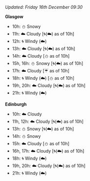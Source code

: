 *Updated: Friday 16th December 09:30*

**Glasgow**

* 10h: :snowman: Snowy
* 11h: :cloud: Cloudy [:cyclone:(:cloud:) as of 10h]
* 12h: :cyclone: Windy (:cloud:)
* 13h: :cloud: Cloudy [:cyclone:(:cloud:) as of 10h]
* 14h: :cloud: Cloudy [:snowman: as of 10h]
* 15h, 16h: :snowman: Snowy [:cyclone:(:cloud:) as of 10h]
* 17h: :cloud: Cloudy [:umbrella: as of 10h]
* 18h: :cyclone: Windy (:cloud:) [:snowman: as of 10h]
* 19h, 20h: :cloud: Cloudy [:cyclone:(:cloud:) as of 10h]
* 21h: :cyclone: Windy (:cloud:)

**Edinburgh**

* 10h: :cloud: Cloudy
* 11h, 12h: :cloud: Cloudy [:cyclone:(:cloud:) as of 10h]
* 13h: :snowman: Snowy [:cyclone:(:cloud:) as of 10h]
* 14h: :snowman: Snowy
* 15h: :cloud: Cloudy [:snowman: as of 10h]
* 16h, 17h: :cloud: Cloudy [:cyclone:(:cloud:) as of 10h]
* 18h: :cyclone: Windy (:cloud:)
* 19h, 20h: :cloud: Cloudy [:cyclone:(:cloud:) as of 10h]
* 21h: :cyclone: Windy (:cloud:)
